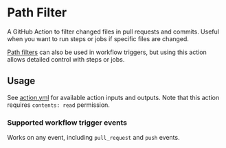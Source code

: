# Path Filter

A GitHub Action to filter changed files in pull requests and commits.
Useful when you want to run steps or jobs if specific files are changed.

[Path filters](https://docs.github.com/en/actions/using-workflows/workflow-syntax-for-github-actions#onpushpull_requestpull_request_targetpathspaths-ignore) can also be used in workflow triggers, but using this action allows detailed control with steps or jobs.

## Usage

See [action.yml](action.yml) for available action inputs and outputs.
Note that this action requires `contents: read` permission.

### Supported workflow trigger events

Works on any event, including `pull_request` and  `push` events.

